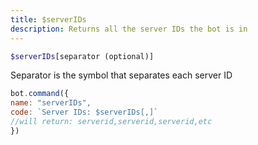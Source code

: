 ```yaml
---
title: $serverIDs
description: Returns all the server IDs the bot is in
---
```


```php
$serverIDs[separator (optional)]
```


Separator is the symbol that separates each server ID
 

```javascript
bot.command({
name: "serverIDs",
code: `Server IDs: $serverIDs[,]`
//will return: serverid,serverid,serverid,etc
})
```

